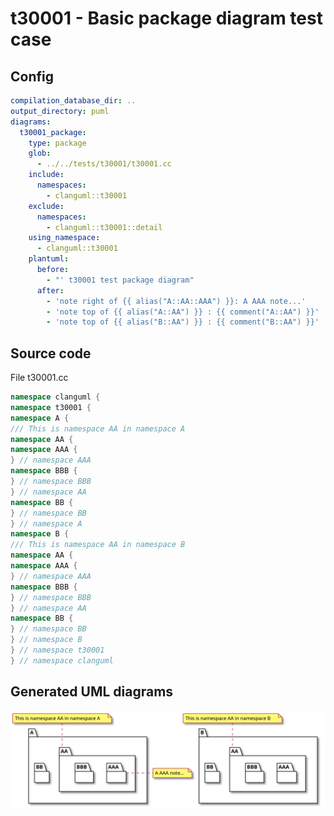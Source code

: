 # t30001 - Basic package diagram test case
## Config
```yaml
compilation_database_dir: ..
output_directory: puml
diagrams:
  t30001_package:
    type: package
    glob:
      - ../../tests/t30001/t30001.cc
    include:
      namespaces:
        - clanguml::t30001
    exclude:
      namespaces:
        - clanguml::t30001::detail
    using_namespace:
      - clanguml::t30001
    plantuml:
      before:
        - "' t30001 test package diagram"
      after:
        - 'note right of {{ alias("A::AA::AAA") }}: A AAA note...'
        - 'note top of {{ alias("A::AA") }} : {{ comment("A::AA") }}'
        - 'note top of {{ alias("B::AA") }} : {{ comment("B::AA") }}'

```
## Source code
File t30001.cc
```cpp
namespace clanguml {
namespace t30001 {
namespace A {
/// This is namespace AA in namespace A
namespace AA {
namespace AAA {
} // namespace AAA
namespace BBB {
} // namespace BBB
} // namespace AA
namespace BB {
} // namespace BB
} // namespace A
namespace B {
/// This is namespace AA in namespace B
namespace AA {
namespace AAA {
} // namespace AAA
namespace BBB {
} // namespace BBB
} // namespace AA
namespace BB {
} // namespace BB
} // namespace B
} // namespace t30001
} // namespace clanguml

```
## Generated UML diagrams
![t30001_package](./t30001_package.svg "Basic package diagram test case")
